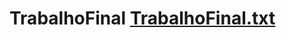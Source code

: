 # TrabalhoFinal [TrabalhoFinal.txt](https://github.com/VictorPalermo/TrabalhoFinal/files/11963660/TrabalhoFinal.txt)
